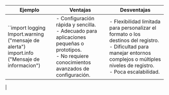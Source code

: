 | **Ejemplo**                                   | **Ventajas**                                                                                                             | **Desventajas**                                                                                                                        |
|-----------------------------------------------|--------------------------------------------------------------------------------------------------------------------------|-----------------------------------------------------------------------------------------------------------------------------------------|
| ``import logging <br> Import.warning ("mensaje de alerta") <br> import.info ("Mensaje de informacion")|- Configuración rápida y sencilla.<br>- Adecuado para aplicaciones pequeñas o prototipos.<br>- No requiere conocimientos avanzados de configuración. | - Flexibilidad limitada para personalizar el formato o los destinos del registro.<br>- Dificultad para manejar entornos complejos o múltiples niveles de registro.<br>- Poca escalabilidad. 
|
